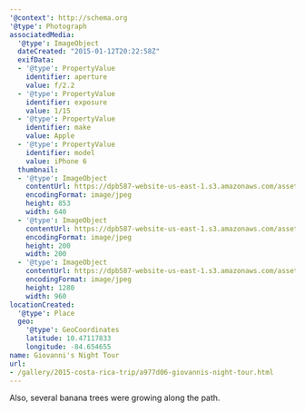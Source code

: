 ```yaml
---
'@context': http://schema.org
'@type': Photograph
associatedMedia:
  '@type': ImageObject
  dateCreated: "2015-01-12T20:22:58Z"
  exifData:
  - '@type': PropertyValue
    identifier: aperture
    value: f/2.2
  - '@type': PropertyValue
    identifier: exposure
    value: 1/15
  - '@type': PropertyValue
    identifier: make
    value: Apple
  - '@type': PropertyValue
    identifier: model
    value: iPhone 6
  thumbnail:
  - '@type': ImageObject
    contentUrl: https://dpb587-website-us-east-1.s3.amazonaws.com/asset/gallery/2015-costa-rica-trip/a977d06-giovannis-night-tour~640w.jpg
    encodingFormat: image/jpeg
    height: 853
    width: 640
  - '@type': ImageObject
    contentUrl: https://dpb587-website-us-east-1.s3.amazonaws.com/asset/gallery/2015-costa-rica-trip/a977d06-giovannis-night-tour~200x200.jpg
    encodingFormat: image/jpeg
    height: 200
    width: 200
  - '@type': ImageObject
    contentUrl: https://dpb587-website-us-east-1.s3.amazonaws.com/asset/gallery/2015-costa-rica-trip/a977d06-giovannis-night-tour~1280.jpg
    encodingFormat: image/jpeg
    height: 1280
    width: 960
locationCreated:
  '@type': Place
  geo:
    '@type': GeoCoordinates
    latitude: 10.47117833
    longitude: -84.654655
name: Giovanni's Night Tour
url:
- /gallery/2015-costa-rica-trip/a977d06-giovannis-night-tour.html
---
```


Also, several banana trees were growing along the path.
